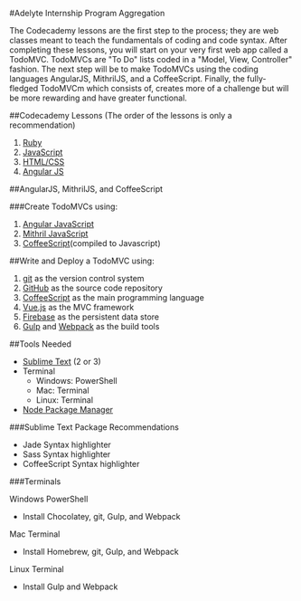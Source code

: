 #Adelyte Internship Program Aggregation

The Codecademy lessons are the first step to the process; they are web classes meant to teach the fundamentals of coding and code syntax. After completing these lessons, you will start on your very first web app called a TodoMVC. TodoMVCs are "To Do" lists coded in a "Model, View, Controller" fashion. The next step will be to make TodoMVCs using the coding languages AngularJS, MithrilJS, and a CoffeeScript. Finally, the fully-fledged TodoMVCm which consists of, creates more of a challenge but will be more rewarding and have greater functional.

##Codecademy Lessons
(The order of the lessons is only a recommendation)

1. [Ruby](http://www.codecademy.com/tracks/ruby)
2. [JavaScript](http://www.codecademy.com/tracks/javascript)
3. [HTML/CSS](http://www.codecademy.com/tracks/web)
4. [Angular JS](http://www.codecademy.com/learn/learn-angularjs)

##AngularJS, MithrilJS, and CoffeeScript

###Create TodoMVCs using:

1. [Angular JavaScript](https://angularjs.org/)
2. [Mithril JavaScript](https://lhorie.github.io/mithril/)
3. [CoffeeScript](http://coffeescript.org/)(compiled to Javascript)

##Write and Deploy a TodoMVC using:

1. [git](http://www.git-scm.com) as the version control system
2. [GitHub](http://www.github.com) as the source code repository
3. [CoffeeScript](http://coffeescript.org) as the main programming language
4. [Vue.js](http://www.vuejs.org) as the MVC framework
5. [Firebase](http://www.firebase.com) as the persistent data store
6. [Gulp](http://gulpjs.com) and [Webpack](http://www.webpack.github.io) as the build tools

##Tools Needed

- [Sublime Text](http://www.sublimetext.com) (2 or 3)
- Terminal
	- Windows: PowerShell
	- Mac: Terminal
	- Linux: Terminal
- [Node Package Manager](https://www.npmjs.com/)

###Sublime Text Package Recommendations

- Jade Syntax highlighter
- Sass Syntax highlighter
- CoffeeScript Syntax highlighter

###Terminals

Windows PowerShell
- Install Chocolatey, git, Gulp, and Webpack

Mac Terminal
- Install Homebrew, git, Gulp, and Webpack

Linux Terminal
- Install Gulp and Webpack